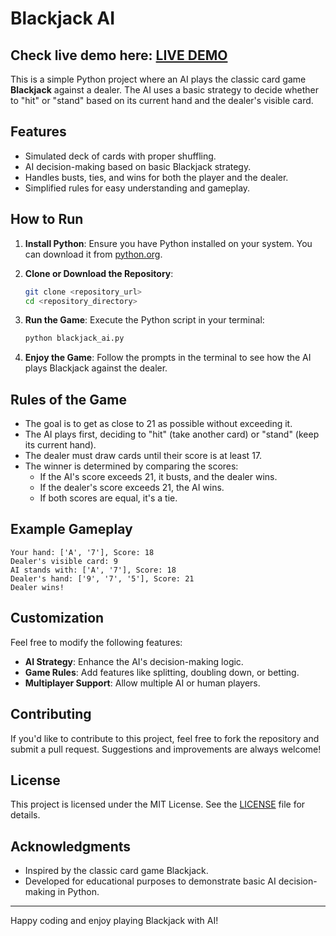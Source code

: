 # Blackjack AI
## Check live demo here: [LIVE DEMO](https://ekefdymigdmagymd.vercel.app/)

This is a simple Python project where an AI plays the classic card game **Blackjack** against a dealer. The AI uses a basic strategy to decide whether to "hit" or "stand" based on its current hand and the dealer's visible card.

## Features
- Simulated deck of cards with proper shuffling.
- AI decision-making based on basic Blackjack strategy.
- Handles busts, ties, and wins for both the player and the dealer.
- Simplified rules for easy understanding and gameplay.

## How to Run
1. **Install Python**: Ensure you have Python installed on your system. You can download it from [python.org](https://www.python.org/).

2. **Clone or Download the Repository**:
   ```bash
   git clone <repository_url>
   cd <repository_directory>
   ```

3. **Run the Game**:
   Execute the Python script in your terminal:
   ```bash
   python blackjack_ai.py
   ```

4. **Enjoy the Game**:
   Follow the prompts in the terminal to see how the AI plays Blackjack against the dealer.

## Rules of the Game
- The goal is to get as close to 21 as possible without exceeding it.
- The AI plays first, deciding to "hit" (take another card) or "stand" (keep its current hand).
- The dealer must draw cards until their score is at least 17.
- The winner is determined by comparing the scores:
  - If the AI's score exceeds 21, it busts, and the dealer wins.
  - If the dealer's score exceeds 21, the AI wins.
  - If both scores are equal, it's a tie.

## Example Gameplay
```text
Your hand: ['A', '7'], Score: 18
Dealer's visible card: 9
AI stands with: ['A', '7'], Score: 18
Dealer's hand: ['9', '7', '5'], Score: 21
Dealer wins!
```

## Customization
Feel free to modify the following features:
- **AI Strategy**: Enhance the AI's decision-making logic.
- **Game Rules**: Add features like splitting, doubling down, or betting.
- **Multiplayer Support**: Allow multiple AI or human players.

## Contributing
If you'd like to contribute to this project, feel free to fork the repository and submit a pull request. Suggestions and improvements are always welcome!

## License
This project is licensed under the MIT License. See the [LICENSE](LICENSE) file for details.

## Acknowledgments
- Inspired by the classic card game Blackjack.
- Developed for educational purposes to demonstrate basic AI decision-making in Python.

---

Happy coding and enjoy playing Blackjack with AI!
